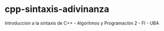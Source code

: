 # cpp-sintaxis-adivinanza
Introduccion a la sintaxis de C++ - Algoritmos y Programación 2 - FI - UBA 
